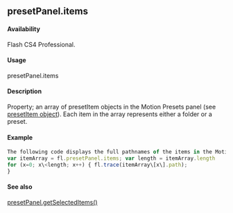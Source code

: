 ## presetPanel.items

#### Availability

Flash CS4 Professional.

#### Usage

presetPanel.items

#### Description

Property; an array of presetItem objects in the Motion Presets panel (see [presetItem object](#_bookmark770)). Each item in the array represents either a folder or a preset.

#### Example

```javascript
The following code displays the full pathnames of the items in the Motion Presets panel:
var itemArray = fl.presetPanel.items; var length = itemArray.length
for (x=0; x\<length; x++) { fl.trace(itemArray\[x\].path);
}

```
#### See also

[presetPanel.getSelectedItems()](#_bookmark788)

